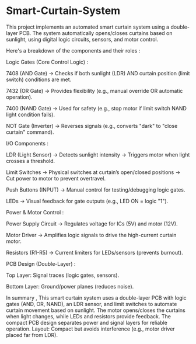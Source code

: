 # Smart-Curtain-System
This project implements an automated smart curtain system using a double-layer PCB. The system automatically opens/closes curtains based on sunlight, using digital logic circuits, sensors, and motor control.

Here's a breakdown of the components and their roles :

Logic Gates (Core Control Logic) :

7408 (AND Gate) → Checks if both sunlight (LDR) AND curtain position (limit switch) conditions are met.

7432 (OR Gate) → Provides flexibility (e.g., manual override OR automatic operation).

7400 (NAND Gate) → Used for safety (e.g., stop motor if limit switch NAND light condition fails).

NOT Gate (Inverter) → Reverses signals (e.g., converts "dark" to "close curtain" command).

I/O Components :

LDR (Light Sensor) → Detects sunlight intensity → Triggers motor when light crosses a threshold.

Limit Switches → Physical switches at curtain’s open/closed positions → Cut power to motor to prevent overtravel.

Push Buttons (INPUT) → Manual control for testing/debugging logic gates.

LEDs → Visual feedback for gate outputs (e.g., LED ON = logic "1").

Power & Motor Control :

Power Supply Circuit → Regulates voltage for ICs (5V) and motor (12V).

Motor Driver → Amplifies logic signals to drive the high-current curtain motor.

Resistors (R1-R5) → Current limiters for LEDs/sensors (prevents burnout).

PCB Design (Double-Layer) :

Top Layer: Signal traces (logic gates, sensors).

Bottom Layer: Ground/power planes (reduces noise).

In summary , This smart curtain system uses a double-layer PCB with logic gates (AND, OR, NAND), an LDR sensor, and limit switches to automate curtain movement based on sunlight. The motor opens/closes the curtains when light changes, while LEDs and resistors provide feedback. The compact PCB design separates power and signal layers for reliable operation.
Layout: Compact but avoids interference (e.g., motor driver placed far from LDR).
